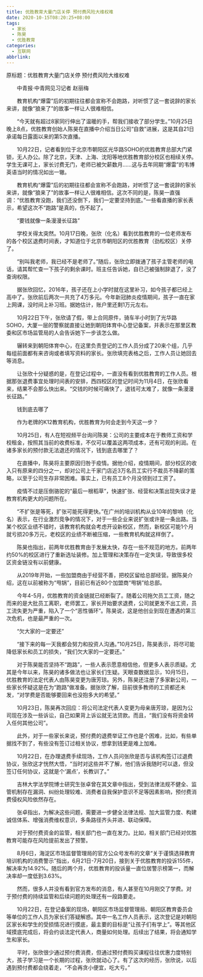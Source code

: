 ```yaml
---
title: 优胜教育大量门店关停 预付费风险大维权难
date: 2020-10-15T08:20:25+08:00
tags:
  - 家长
  - 陈昊
  - 优胜教育
categories:
  - 互联网
abbrlink:
---
```


原标题：优胜教育大量门店关停 预付费风险大维权难

　　中青报·中青网见习记者 赵丽梅

　　教育机构“爆雷”后的初期往往都会宣称不会跑路，对听惯了这一套说辞的家长来讲，就像“狼来了”的故事一样让人很难相信。

　　“今天就有超过8家同行伸出了温暖的手，帮我们接收了部分学生。”10月25日晚上8点，优胜教育创始人陈昊在直播中介绍当日公司“自救”进展，这是其自21日承诺每日露面以来的第5次直播。

　　10月22日，记者看到位于北京市朝阳区光华路SOHO的优胜教育总部大门紧锁，无人办公。除了北京，天津、上海、沈阳等地优胜教育部分校区也相续关停。学生无课可上，家长讨费无门，老师已被欠薪数月……这与去年同期“爆雷”的韦博英语当时的情况如出一辙。

　　教育机构“爆雷”后的初期往往都会宣称不会跑路，对听惯了这一套说辞的家长来讲，就像“狼来了”的故事一样让人很难相信。这次不同的是，陈昊一直强调：“优胜教育没跑，我们还没倒下，我们一定要坚持到底。”一些看直播的家长表示，希望这次不“跑路”是真的，伤不起了。

　　“要钱就像一条漫漫长征路”

　　学校关得太突然。10月17日晚，张欣（化名）看到优胜教育的一位老师发布的各个校区退费时间表，才知道位于北京市朝阳区的优胜教育（劲松校区）关停了。

　　“别叫我老师，我已经不是老师了。”随后，张欣立即拨通了孩子主管老师的电话，请其帮忙查一下孩子的剩余课时。班主任告诉她，自已己被强制辞退了，没了查询权限。

　　据张欣回忆，2016年，孩子还在上小学时就在这里补习，如今孩子都已经上高中了。张欣前后两次一共充了4万多元。今年新冠肺炎疫情期间，孩子一直在家上网课，没时间上补习班。据她估计，账户里还剩1万元左右。

　　10月22日下午，张欣请了假，带上合同原件，骑车半小时到了光华路SOHO，大厦一层的警察就直接让她到朝阳体育中心登记备案，并表示在那里区教委和区市场监管局的人会告诉她下一步该怎么做。

　　辗转来到朝阳体育中心，在这里负责登记的工作人员分成了20来个组，几乎每组前面都有来咨询或者填写资料的家长。张欣填完表格之后，工作人员让她回去等消息。

　　让张欣十分疑惑的是，在登记过程中，一直没有看到优胜教育的工作人员。根据那张退费事宜处理时间表的安排，西四校区的登记时间为11月4日，在张欣看来，结果不会那么快出来。“交钱的时候可痛快了，退钱可太难了，就像一条漫漫长征路。”

　　钱到底去哪了

　　作为老牌的K12教育机构，优胜教育为何会走到今天这一步？

　　10月25日，有人在短视频平台询问陈昊：公司的主要成本在于教师工资和学校租金，按照其当前的收费标准，不仅可以覆盖这两项成本，还有可观的利润。在诸多家长的预付款无法退还的情况下，钱到底去哪里了？

　　在直播中，陈昊将主要原因归咎于疫情。据他介绍，疫情期间，部分校区的收入只有原来的四分之一，却对公司上千家门店近3万名员工实行不裁员不降薪的策略，以至于公司生存非常困难。事实上，已有员工8个月没领到过工资了。

　　疫情不过是压倒骆驼的“最后一根稻草”，快速扩张、经营和决策出现失误才是教育机构更大的问题所在。

　　“不扩张是等死，扩张可能死得更快。”在广州的培训机构从业10年的黎响（化名）表示，在行业激烈竞争的情况下，对于一些企业来说扩张或许是一条出路。当某个校区业绩不错时，该教育机构就会考虑开设新校区，然而，新校区可能1个月就亏损20多万元，老校区的业绩不断被压缩，一些教育机构就这样倒了。

　　陈昊也指出，前两年优胜教育由于发展太快，存在一些不规范的地方。前两年约50%的校区进行了重新选址装修。加上管理和决策存在一定失误，导致很多校区资金链没有以前健康。

　　从2019年开始，一些加盟商由于经营不善，把校区留给总部经营。据陈昊介绍，这在以前被称为“甩锅”，目前已有近80个加盟商“甩锅”给总部。

　　今年4-5月，优胜教育的资金链就已经断裂了。随着公司拖欠员工工资，随之而来的是大批员工离职，老师罢工，家长开始要求退费，公司就更发不出工资，员工流失更为严重，陷入了一个“恶性循环”。陈昊说，这是他创业到现在遭遇的第三次危机，也是最严重的一次。

　　“欠大家的一定要还”

　　“接下来的每一天我都会努力和投资人沟通。”10月25日，陈昊表示，将尽可能降低家长和员工的损失，“我们欠大家的一定要还。”

　　对于陈昊能否坚持不“跑路”，一些人表示愿意相信他，但更多人表示质疑。尤其是今年以来，陈昊的诸多做法也让家长们生疑。天眼查数据显示，10月15日，优胜教育的法定代表人由陈昊变更为唐芳琼。另外，陈昊还注册了多家新公司，一些家长怀疑这是在为“跑路”做准备。据张欣了解，目前很多教师的工资都还未发，“对学费是否能够要回来也没抱多大的希望。”

　　10月23日，陈昊再次回应：将公司法定代表人变更为母亲唐芳琼，是因为公司现在涉及一些诉讼，自己如果背上诉讼就无法贷款。而且，“我们没有将资金转入任何其他公司”。

　　此外，对于一些家长来说，预付费的退费举证工作也是个困难，比如，有些单据找不到了，有些没有签订过相关协议，想拿到钱更是难上加难。

　　10月22日，在办理退费手续现场，工作人员问张欣是否与该机构签订过退费协议，张欣这才恍然大悟，“当时对这些并不了解，他们告诉我随时可以退，但没签订任何协议，这就是个‘漏点’，长教训了。”

　　吉林大学法学院博士研究生张卓曾在其文章中指出，受到法律法规不健全、监管机制存在漏洞、纠纷处理较难、消费者自我保护意识不足等因素影响，预付费消费侵权风险依然存在。

　　张卓指出，为解决这些问题，需要进一步健全法律法规、加大监管力度、构建诚信体系、增强消费维权意识，多条路径齐头并进、联动保障。

　　对于预付费资金的监管，相关部门也一直在发力。比如，相关部门已经对优胜教育可能存在风险提前发出了预警。

　　8月6日，海淀区市场监督管理局的官方公众号发布的文章“关于谨慎选择教育培训机构的消费警示”指出，6月21日-7月20日，接到关于优胜教育的投诉155件，解决率为14.92%。随后的两个月，优胜教育的投诉量一直位居警示榜第一，而解决率却一度低到3.63%。

　　然而，很多人并没有看到官方发布的消息，有人甚至在10月刚交了学费。对于预付费的持续监管和后续问题的处理还有一段路要走。

　　10月22日，在登记备案的现场，朝阳区市场监督管理局、朝阳区教育委员会等单位的工作人员为家长们答疑解惑。其中一名工作人员表示，这次登记是对朝阳区家长和学生的受损情况进行摸底，最主要的目标是“让孩子们有学上”。等其他区域摸底完成后，将会约谈法定代表人，商量如何处理。后续出了结果，将会通知学生和家长。

　　平时，张欣很少通过预付费消费，但通过预付费购买课程往往优惠力度特别大，孩子学习是一个长期的过程，张欣就动心了。有了这次的经历，张欣说，以后遇到预付费都会绕着走，“不会再贪小便宜，吃大亏。”
